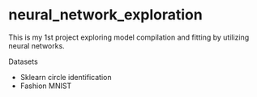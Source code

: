 # neural_network_exploration
This is my 1st project exploring model compilation and fitting by utilizing neural networks.

Datasets
- Sklearn circle identification
- Fashion MNIST
